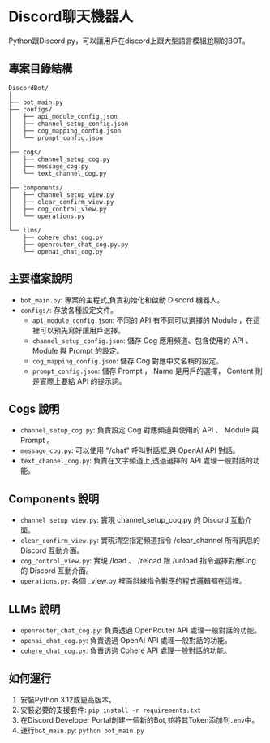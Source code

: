 # Discord聊天機器人

Python跟Discord.py，可以讓用戶在discord上跟大型語言模組尬聊的BOT。

## 專案目錄結構

```
DiscordBot/
│
├── bot_main.py
├── configs/
│   ├── api_module_config.json
│   ├── channel_setup_config.json
│   ├── cog_mapping_config.json
│   └── prompt_config.json
│
├── cogs/
│   ├── channel_setup_cog.py
│   ├── message_cog.py
│   └── text_channel_cog.py
│
├── components/
│   ├── channel_setup_view.py
│   ├── clear_confirm_view.py
│   ├── cog_control_view.py
│   └── operations.py
│
└── llms/
    ├── cohere_chat_cog.py
    ├── openrouter_chat_cog.py.py
    └── openai_chat_cog.py
```

## 主要檔案說明

- `bot_main.py`: 專案的主程式,負責初始化和啟動 Discord 機器人。
- `configs/`: 存放各種設定文件。
  - `api_module_config.json`: 不同的 API 有不同可以選擇的 Module ，在這裡可以預先寫好讓用戶選擇。
  - `channel_setup_config.json`: 儲存 Cog 應用頻道、包含使用的 API 、 Module 與 Prompt 的設定。
  - `cog_mapping_config.json`: 儲存 Cog 對應中文名稱的設定。
  - `prompt_config.json`: 儲存 Prompt ， Name 是用戶的選擇， Content 則是實際上要給 API 的提示詞。

## Cogs 說明

- `channel_setup_cog.py`: 負責設定 Cog 對應頻道與使用的 API 、 Module 與 Prompt 。
- `message_cog.py`: 可以使用 "/chat" 呼叫對話框,與 OpenAI API 對話。
- `text_channel_cog.py`: 負責在文字頻道上,透過選擇的 API 處理一般對話的功能。

## Components 說明

- `channel_setup_view.py`: 實現 channel_setup_cog.py 的 Discord 互動介面。
- `clear_confirm_view.py`: 實現清空指定頻道指令 /clear_channel 所有訊息的 Discord 互動介面。
- `cog_control_view.py`: 實現 /load 、 /reload 跟 /unload 指令選擇對應Cog 的 Discord 互動介面。
- `operations.py`: 各個 _view.py 裡面斜線指令對應的程式邏輯都在這裡。

## LLMs 說明

- `openrouter_chat_cog.py`: 負責透過 OpenRouter API 處理一般對話的功能。
- `openai_chat_cog.py`: 負責透過 OpenAI API 處理一般對話的功能。
- `cohere_chat_cog.py`: 負責透過 Cohere API 處理一般對話的功能。

## 如何運行

1. 安裝Python 3.12或更高版本。
2. 安裝必要的支援套件: `pip install -r requirements.txt`
3. 在Discord Developer Portal創建一個新的Bot,並將其Token添加到`.env`中。
4. 運行`bot_main.py`: `python bot_main.py`